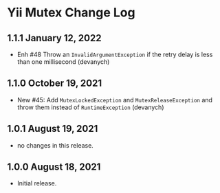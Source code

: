 # Yii Mutex Change Log


## 1.1.1 January 12, 2022

- Enh #48 Throw an `InvalidArgumentException` if the retry delay is less than one millisecond (devanych)

## 1.1.0 October 19, 2021

- New #45: Add `MutexLockedException` and `MutexReleaseException` and throw them instead of `RuntimeException` (devanych)

## 1.0.1 August 19, 2021

- no changes in this release.

## 1.0.0 August 18, 2021

- Initial release.
